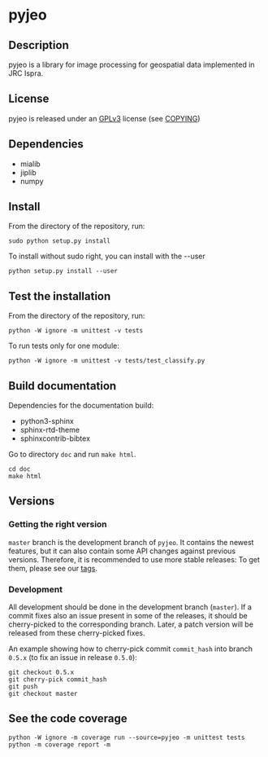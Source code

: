 # pyjeo

## Description

pyjeo is a library for image processing for geospatial data implemented in
JRC Ispra.

## License

pyjeo is released under an
[GPLv3](http://www.gnu.org/licenses/gpl-3.0.html) license (see
[COPYING](COPYING))

## Dependencies

* mialib
* jiplib
* numpy

## Install

From the directory of the repository, run:

```
sudo python setup.py install
```

To install without sudo right, you can install with the --user

```
python setup.py install --user
```

## Test the installation

From the directory of the repository, run:

```
python -W ignore -m unittest -v tests
```

To run tests only for one module:

```
python -W ignore -m unittest -v tests/test_classify.py
```

## Build documentation

Dependencies for the documentation build:

* python3-sphinx
* sphinx-rtd-theme
* sphinxcontrib-bibtex

Go to directory `doc` and run `make html`.

```
cd doc
make html
```

## Versions

### Getting the right version

`master` branch is the development branch of `pyjeo`. It contains the newest
features, but it can also contain some API changes against previous versions.
Therefore, it is recommended to use more stable releases: To get them, please
see our [tags](../../tags).

### Development

All development should be done in the development branch (`master`). If
a commit fixes also an issue present in some of the releases, it should be
cherry-picked to the corresponding branch. Later, a patch version will be
released from these cherry-picked fixes.

An example showing how to cherry-pick commit `commit_hash` into branch
`0.5.x` (to fix an issue in release `0.5.0`):

```
git checkout 0.5.x
git cherry-pick commit_hash
git push
git checkout master
```

## See the code coverage

```
python -W ignore -m coverage run --source=pyjeo -m unittest tests
python -m coverage report -m
```
